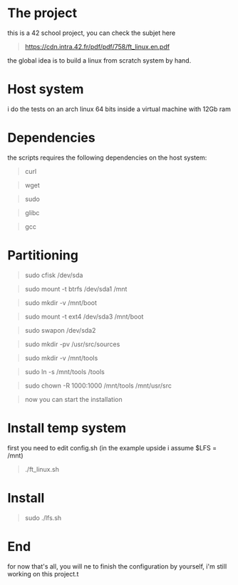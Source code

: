 # The project
this is a 42 school project, you can check the subjet here

> https://cdn.intra.42.fr/pdf/pdf/758/ft_linux.en.pdf

the global idea is to build a linux from scratch system by hand.

# Host system
i do the tests on an arch linux 64 bits inside a virtual machine with 12Gb ram

# Dependencies
the scripts requires the following dependencies on the host system:

> curl

> wget

> sudo

> glibc

> gcc

# Partitioning
> sudo cfisk /dev/sda

> sudo mount -t btrfs /dev/sda1 /mnt

> sudo mkdir -v /mnt/boot

> sudo mount -t ext4 /dev/sda3 /mnt/boot

> sudo swapon /dev/sda2

> sudo mkdir -pv /usr/src/sources

> sudo mkdir -v /mnt/tools

> sudo ln -s /mnt/tools /tools

> sudo chown -R 1000:1000 /mnt/tools /mnt/usr/src

> now you can start the installation

# Install temp system
first you need to edit config.sh (in the example upside i assume $LFS = /mnt)

> ./ft_linux.sh

# Install
> sudo ./lfs.sh

# End
for now that's all, you will ne to finish the configuration by yourself,
i'm still working on this project.t
